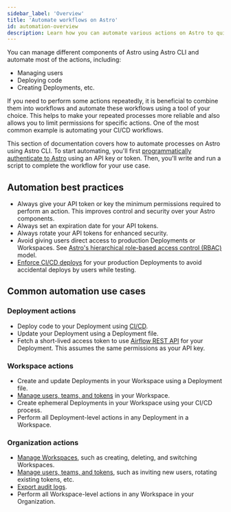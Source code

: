 ```yaml
---
sidebar_label: 'Overview'
title: 'Automate workflows on Astro'
id: automation-overview
description: Learn how you can automate various actions on Astro to quickly build and manage your data ecosystem. 
---
```


You can manage different components of Astro using Astro CLI and automate most of the actions, including: 

- Managing users
- Deploying code
- Creating Deployments, etc.

If you need to perform some actions repeatedly, it is beneficial to combine them into workflows and automate these workflows using a tool of your choice. This helps to make your repeated processes more reliable and also allows you to limit permissions for specific actions. One of the most common example is automating your CI/CD workflows.

This section of documentation covers how to automate processes on Astro using Astro CLI. To start automating, you'll first [programmatically authenticate to Astro](automation-authentication.md) using an API key or token. Then, you'll write and run a script to complete the workflow for your use case.


## Automation best practices

- Always give your API token or key the minimum permissions required to perform an action. This improves control and security over your Astro components.
- Always set an expiration date for your API tokens.
- Always rotate your API tokens for enhanced security.
- Avoid giving users direct access to production Deployments or Workspaces. See [Astro's hierarchical role-based access control (RBAC)](astro-architecture.md#access-control-architecture) model.
- [Enforce CI/CD deploys](configure-deployment-resources.md#enforce-cicd-deploys) for your production Deployments to avoid accidental deploys by users while testing.

## Common automation use cases

### Deployment actions

- Deploy code to your Deployment using [CI/CD](set-up-ci-cd.md).
- Update your Deployment using a Deployment file.  
- Fetch a short-lived access token to use [Airflow REST API](airflow-api.md) for your Deployment. This assumes the same permissions as your API key.

### Workspace actions

- Create and update Deployments in your Workspace using a Deployment file. 
- [Manage users, teams, and tokens](cli/astro-workspace-team.md) in your Workspace.
- Create ephemeral Deployments in your Workspace using your CI/CD process. 
- Perform all Deployment-level actions in any Deployment in a Workspace. 

### Organization actions

- [Manage Workspaces](cli/astro-workspace-create.md), such as creating, deleting, and switching Workspaces. 
- [Manage users, teams, and tokens](cli/astro-organization-list.md), such as inviting new users, rotating existing tokens, etc.
- [Export audit logs](audit-logs.md#export-audit-logs). 
- Perform all Workspace-level actions in any Workspace in your Organization.

